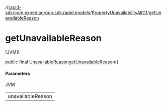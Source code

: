 //[rapid-sdk](../../../index.md)/[com.expediagroup.sdk.rapid.models](../index.md)/[PropertyUnavailabilityAllOf](index.md)/[getUnavailableReason](get-unavailable-reason.md)

# getUnavailableReason

[JVM]\

public final [UnavailableReason](../-unavailable-reason/index.md)[getUnavailableReason](get-unavailable-reason.md)()

#### Parameters

JVM

| |
|---|
| unavailableReason |
